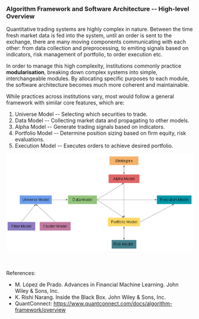 ### Algorithm Framework and Software Architecture -- High-level Overview

Quantitative trading systems are highly complex in nature. Between the time fresh market data is fed into the system, until an order is sent to the exchange, there are many moving components communicating with each other: from data collection and preprocessing, to emiting signals based on indicators, risk management of portfolio, to order execution etc.

In order to manage this high complexity, institutions commonly practice __modularisation__, breaking down complex systems into simple, interchangeable modules. By allocating specific purposes to each module, the software architecture becomes much more coherent and maintainable.

While practices across institutions vary, most would follow a general framework with similar core features, which are:
1. Universe Model -- Selecting which securities to trade.
2. Data Model -- Collecting market data and propagating to other models.
3. Alpha Model -- Generate trading signals based on indicators.
4. Portfolio Model -- Determine position sizing based on firm equity, risk evaluations.
5. Execution Model -- Executes orders to achieve desired portfolio.


![picture alt](./images/general_framework.png)

<br></br>
References:
- M. López de Prado. Advances in Financial Machine Learning. John Wiley & Sons, Inc.
- K. Rishi Narang. Inside the Black Box. John Wiley & Sons, Inc.
- QuantConnect:  https://www.quantconnect.com/docs/algorithm-framework/overview
